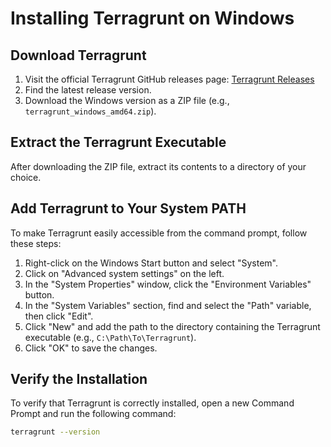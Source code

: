 # Installing Terragrunt on Windows

## Download Terragrunt

1. Visit the official Terragrunt GitHub releases page: [Terragrunt Releases](https://github.com/gruntwork-io/terragrunt/releases)
2. Find the latest release version.
3. Download the Windows version as a ZIP file (e.g., `terragrunt_windows_amd64.zip`).

## Extract the Terragrunt Executable

After downloading the ZIP file, extract its contents to a directory of your choice.

## Add Terragrunt to Your System PATH

To make Terragrunt easily accessible from the command prompt, follow these steps:

1. Right-click on the Windows Start button and select "System".
2. Click on "Advanced system settings" on the left.
3. In the "System Properties" window, click the "Environment Variables" button.
4. In the "System Variables" section, find and select the "Path" variable, then click "Edit".
5. Click "New" and add the path to the directory containing the Terragrunt executable (e.g., `C:\Path\To\Terragrunt`).
6. Click "OK" to save the changes.

## Verify the Installation

To verify that Terragrunt is correctly installed, open a new Command Prompt and run the following command:

```bash
terragrunt --version
